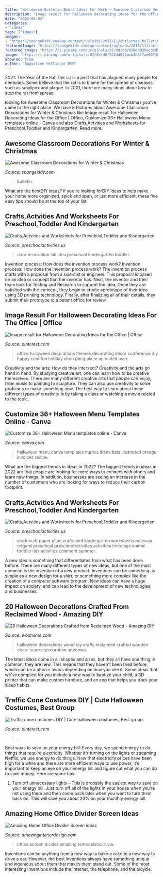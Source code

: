 ```yaml
---
title: "Halloween Bulletin Board Ideas For Work ~ Awesome Classroom Decorations For Winter &amp; Christmas"
description: "Image result for halloween decorating ideas for the office"
date: "2023-02-03"
categories:
- "ideas"
tags: ["ideas"]
images:
- "https://spongekids.com/wp-content/uploads/2016/11/christmas-bulletin-board/18-christmas-bulletin-board-ideas.jpg"
featuredImage: "https://spongekids.com/wp-content/uploads/2016/11/christmas-bulletin-board/18-christmas-bulletin-board-ideas.jpg"
featured_image: "https://i.pinimg.com/originals/02/8d/d0/028dd036acb3d5f7ae0073cf210b83e6.jpg"
image: "https://i.pinimg.com/originals/02/8d/d0/028dd036acb3d5f7ae0073cf210b83e6.jpg"
ShowToc: true
author: "Augustine Hettinger DVM"
---
```



2021: The Year of the Rat
The rat is a pest that has plagued many people for centuries. Some believe that the rat is to blame for the spread of diseases such as smallpox and plague. In 2021, there are many ideas about how to stop the rat from spread.

	

		
looking for Awesome Classroom Decorations for Winter &amp; Christmas you've came to the right place. We have 8 Pictures about Awesome Classroom Decorations for Winter &amp; Christmas like Image result for Halloween Decorating Ideas for the Office | Office, Customize 36+ Halloween Menu templates online - Canva and also Crafts,Actvities and Worksheets for Preschool,Toddler and Kindergarten. Read more:
		
    
## Awesome Classroom Decorations For Winter &amp; Christmas

<img loading=lazy src="https://spongekids.com/wp-content/uploads/2016/11/christmas-bulletin-board/18-christmas-bulletin-board-ideas.jpg" onerror="this.onerror=null;this.src='https://tse1.mm.bing.net/th?id=OIP.TjVqPpF4VYqsvtlJ3YVIVgHaNL&amp;pid=15.1';" alt="Awesome Classroom Decorations for Winter &amp; Christmas">

_Source: spongekids.com_

>bulletin. 

	

What are the bestDIY ideas?
If you're looking forDIY ideas to help make your home more organized, spick and span, or just more efficient, these five easy tips should be at the top of your list.

    
## Crafts,Actvities And Worksheets For Preschool,Toddler And Kindergarten

<img loading=lazy src="http://www.preschoolactivities.us/wp-content/uploads/2017/11/fall-door-decoration-idea.jpg" onerror="this.onerror=null;this.src='https://tse2.mm.bing.net/th?id=OIP.hhW53hH4TMljtD6oieWQwgHaNF&amp;pid=15.1';" alt="Crafts,Actvities and Worksheets for Preschool,Toddler and Kindergarten">

_Source: preschoolactivities.us_

>door decoration fall idea preschool kindergarten toddler. 

	

Invention process: How does the invention process work?
Invention process: How does the invention process work?
The invention process starts with a proposal from a scientist or engineer. This proposal is based on an idea or concept that the inventor has. Next, the inventor and their team look for Testing and Research to support the idea. Once they are satisfied with the concept, they begin to create aprototype of their idea using 3D printing technology. Finally, after finalizing all of their details, they submit their prototype to a patent office for review.

    
## Image Result For Halloween Decorating Ideas For The Office | Office

<img loading=lazy src="https://i.pinimg.com/originals/02/8d/d0/028dd036acb3d5f7ae0073cf210b83e6.jpg" onerror="this.onerror=null;this.src='https://tse4.mm.bing.net/th?id=OIP.qPHgV5HFOILyDD1S1I7wiwHaLL&amp;pid=15.1';" alt="Image result for Halloween Decorating Ideas for the Office | Office">

_Source: pinterest.com_

>office halloween decorations themes decorating decor conference diy happy cool fun holiday chọn bảng place uploaded user. 

	

Creativity and the arts: How do they intersect?
Creativity and the arts go hand in hand. By studying creative art, one can learn how to be creative themselves. There are many different creative arts that people can enjoy, from music to painting to sculpture. They can also use creativity to solve problems or make something new. The best way to learn about these different types of creativity is by taking a class or watching a movie related to the topic.

    
## Customize 36+ Halloween Menu Templates Online - Canva

<img loading=lazy src="https://marketplace.canva.com/MADKxk8BoRk/1/0/thumbnail_large-1/canva-orange-illustrated-bats-halloween-menu-MADKxk8BoRk.jpg" onerror="this.onerror=null;this.src='https://tse3.mm.bing.net/th?id=OIP.TDFLpYmf6qeQG29G1Ynp-QAAAA&amp;pid=15.1';" alt="Customize 36+ Halloween Menu templates online - Canva">

_Source: canva.com_

>halloween menu canva templates menus blank bats illustrated orange invoices recipe. 

	

What are the biggest trends in ideas in 2022?
The biggest trends in ideas in 2022 are that people are looking for more ways to connect with others and learn new things. In addition, businesses are seeing an increase in the number of customers who are looking for ways to reduce their carbon footprint.

    
## Crafts,Actvities And Worksheets For Preschool,Toddler And Kindergarten

<img loading=lazy src="http://www.preschoolactivities.us/wp-content/uploads/2015/03/paper-plate-stork-craft.jpg" onerror="this.onerror=null;this.src='https://tse3.mm.bing.net/th?id=OIP.FQdbC216pLYubJujtYvtJwHaJ4&amp;pid=15.1';" alt="Crafts,Actvities and Worksheets for Preschool,Toddler and Kindergarten">

_Source: preschoolactivities.us_

>stork craft paper plate crafts bird kindergarten worksheets ooievaar origami preschool preschoolactivities activities bricolage animal toddler ibis actvities comment summer. 

	

A new idea is something that differentiates from what has been done before. There are many different types of new ideas, but one of the most common is the invention of a new product. Inventions can be something as simple as a new design for a shirt, or something more complex like the creation of a computer software program. New ideas can have a huge impact on society, and can lead to the development of new technologies and businesses.

    
## 20 Halloween Decorations Crafted From Reclaimed Wood - Amazing DIY

<img loading=lazy src="http://www.woohome.com/wp-content/uploads/2016/08/halloween-decorations-made-out-of-recycled-wood-8.jpg" onerror="this.onerror=null;this.src='https://tse2.mm.bing.net/th?id=OIP.mBqf2AK__ylviS7VQT-EYwHaNK&amp;pid=15.1';" alt="20 Halloween Decorations Crafted from Reclaimed Wood - Amazing DIY">

_Source: woohome.com_

>halloween decorations wood diy crafts reclaimed crafted wooden decor source decoration unknown. 

	

The latest ideas come in all shapes and sizes, but they all have one thing in common: they are new. This means that they haven't been tried before, which can be a plus or minus depending on how you see it. Some ideas that we've compiled for you include a new way to baptize your child, a 3D printer that can make custom furniture, and an app that helps you track your sleep habits.

    
## Traffic Cone Costumes DIY | Cute Halloween Costumes, Best Group

<img loading=lazy src="https://i.pinimg.com/736x/fe/ff/e2/feffe22154447669ec4a3e68304b088d.jpg" onerror="this.onerror=null;this.src='https://tse1.mm.bing.net/th?id=OIP.B_7BEFkbbUnhfavUtogJ7QHaJ3&amp;pid=15.1';" alt="Traffic cone costumes DIY | Cute halloween costumes, Best group">

_Source: pinterest.com_

>. 

	

Best ways to save on your energy bill:
Every day, we spend energy to do things that require electricity. Whether it’s turning on the lights or streaming Netflix, we use energy to do things. Now that electricity prices have been high for a while and there are more efficient ways to use power, it’s important to keep an eye on your energy bill and figure out what you can do to save money. Here are some tips: 
1. Turn off unnecessary lights – This is probably the easiest way to save on your energy bill. Just turn off all of the lights in your house when you’re not using them and then come back later when you want to turn them back on. This will save you about 20% on your monthly energy bill. 

    
## Amazing Home Office Divider Screen Ideas

<img loading=lazy src="http://www.amazinginteriordesign.com/wp-content/uploads/2017/05/Amazing-Home-Office-Divider-Screen-Ideas-1.jpg" onerror="this.onerror=null;this.src='https://tse4.mm.bing.net/th?id=OIP.xYeUUsRUsMlg6DjfGZfUQgHaLK&amp;pid=15.1';" alt="Amazing Home Office Divider Screen Ideas">

_Source: amazinginteriordesign.com_

>office screen divider amazing remodelaholic via. 

	

Inventions can be anything from a new way to bake a cake to a new way to drive a car. However, the best inventions always have something unique and ingenious about them that makes them stand out. Some of the most interesting inventions include the Internet, the telephone, and the bicycle.

